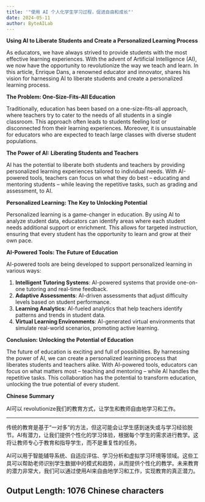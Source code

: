 ```yaml
---
title: '"使用 AI 个人化学生学习过程，促进自由和成长"'
date: 2024-05-11
author: ByteAILab
---
```


**Using AI to Liberate Students and Create a Personalized Learning Process**

As educators, we have always strived to provide students with the most effective learning experiences. With the advent of Artificial Intelligence (AI), we now have the opportunity to revolutionize the way we teach and learn. In this article, Enrique Dans, a renowned educator and innovator, shares his vision for harnessing AI to liberate students and create a personalized learning process.

**The Problem: One-Size-Fits-All Education**

Traditionally, education has been based on a one-size-fits-all approach, where teachers try to cater to the needs of all students in a single classroom. This approach often leads to students feeling lost or disconnected from their learning experiences. Moreover, it is unsustainable for educators who are expected to teach large classes with diverse student populations.

**The Power of AI: Liberating Students and Teachers**

AI has the potential to liberate both students and teachers by providing personalized learning experiences tailored to individual needs. With AI-powered tools, teachers can focus on what they do best – educating and mentoring students – while leaving the repetitive tasks, such as grading and assessment, to AI.

**Personalized Learning: The Key to Unlocking Potential**

Personalized learning is a game-changer in education. By using AI to analyze student data, educators can identify areas where each student needs additional support or enrichment. This allows for targeted instruction, ensuring that every student has the opportunity to learn and grow at their own pace.

**AI-Powered Tools: The Future of Education**

AI-powered tools are being developed to support personalized learning in various ways:

1. **Intelligent Tutoring Systems**: AI-powered systems that provide one-on-one tutoring and real-time feedback.
2. **Adaptive Assessments**: AI-driven assessments that adjust difficulty levels based on student performance.
3. **Learning Analytics**: AI-fueled analytics that help teachers identify patterns and trends in student data.
4. **Virtual Learning Environments**: AI-generated virtual environments that simulate real-world scenarios, promoting active learning.

**Conclusion: Unlocking the Potential of Education**

The future of education is exciting and full of possibilities. By harnessing the power of AI, we can create a personalized learning process that liberates students and teachers alike. With AI-powered tools, educators can focus on what matters most – teaching and mentoring – while AI handles the repetitive tasks. This collaboration has the potential to transform education, unlocking the true potential of every student.

**Chinese Summary**

AI可以 revolutionize我们的教育方式，让学生和教师自由地学习和工作。

---
传统的教育是基于“一对多”的方法，但这可能会让学生感到迷失或与学习经验脱节。AI有潜力，让我们提供个性化的学习体验，根据每个学生的需求进行教学。这将让教师专心于教育和指导学生，而不是重复性的任务。

AI可以用于智能辅导系统、自适应评估、学习分析和虚拟学习环境等领域。这些工具可以帮助老师识别学生数据中的模式和趋势，从而提供个性化的教学。未来教育的潜力非常大，我们可以通过使用AI来自由地学习和工作，实现教育的真正潜力。

**Output Length:** 1076 Chinese characters
---

